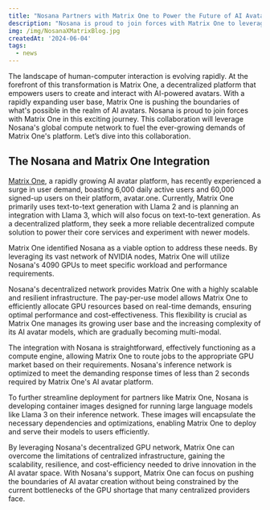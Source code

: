 ```yaml
---
title: "Nosana Partners with Matrix One to Power the Future of AI Avatars"
description: "Nosana is proud to join forces with Matrix One to leverage Nosana's global compute network and fuel the growing demands of Matrix One's platform."
img: /img/NosanaXMatrixBlog.jpg
createdAt: '2024-06-04'
tags:
  - news
---
```

The landscape of human-computer interaction is evolving rapidly. At the forefront of this transformation is Matrix One, a decentralized platform that empowers users to create and interact with AI-powered avatars. With a rapidly expanding user base, Matrix One is pushing the boundaries of what's possible in the realm of AI avatars.
Nosana is proud to join forces with Matrix One in this exciting journey. This collaboration will leverage Nosana's global compute network to fuel the ever-growing demands of Matrix One's platform.
Let’s dive into this collaboration.

## The Nosana and Matrix One Integration

[Matrix One](https://www.matrix.one/), a rapidly growing AI avatar platform, has recently experienced a surge in user demand, boasting 6,000 daily active users and 60,000 signed-up users on their platform, avatar.one. Currently, Matrix One primarily uses text-to-text generation with Llama 2 and is planning an integration with Llama 3, which will also focus on text-to-text generation. As a decentralized platform, they seek a more reliable decentralized compute solution to power their core services and experiment with newer models.

Matrix One identified Nosana as a viable option to address these needs. By leveraging its vast network of NVIDIA nodes, Matrix One will utilize Nosana's 4090 GPUs to meet specific workload and performance requirements.

Nosana's decentralized network provides Matrix One with a highly scalable and resilient infrastructure. The pay-per-use model allows Matrix One to efficiently allocate GPU resources based on real-time demands, ensuring optimal performance and cost-effectiveness. This flexibility is crucial as Matrix One manages its growing user base and the increasing complexity of its AI avatar models, which are gradually becoming multi-modal.

The integration with Nosana is straightforward, effectively functioning as a compute engine, allowing Matrix One to route jobs to the appropriate GPU market based on their requirements. Nosana's inference network is optimized to meet the demanding response times of less than 2 seconds required by Matrix One's AI avatar platform.

To further streamline deployment for partners like Matrix One, Nosana is developing container images designed for running large language models like Llama 3 on their inference network. These images will encapsulate the necessary dependencies and optimizations, enabling Matrix One to deploy and serve their models to users efficiently.

By leveraging Nosana's decentralized GPU network, Matrix One can overcome the limitations of centralized infrastructure, gaining the scalability, resilience, and cost-efficiency needed to drive innovation in the AI avatar space. With Nosana's support, Matrix One can focus on pushing the boundaries of AI avatar creation without being constrained by the current bottlenecks of the GPU shortage that many centralized providers face.
